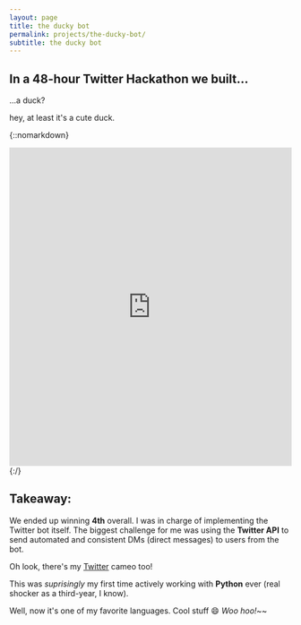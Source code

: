 ```yaml
---
layout: page
title: the ducky bot
permalink: projects/the-ducky-bot/
subtitle: the ducky bot
---
```


## In a 48-hour Twitter Hackathon we built...

...a duck?

hey, at least it's a cute duck.

{::nomarkdown} 
<style>
.responsive-wrap iframe{ max-width: 100%;}
</style>
<div class="responsive-wrap">
<!-- this is the embed code provided by Google -->
<iframe src="https://docs.google.com/presentation/d/e/2PACX-1vRFQf3mD2X6b_rhmfOPmntkBihyT89Qwn-otn0O-AqlEID9sYptCBqGgRJmwtxzqa6sYc_wBW01yJHk/embed?start=false&loop=false&delayms=10000" frameborder="0" width="960" height="569" allowfullscreen="true" mozallowfullscreen="true" webkitallowfullscreen="true"></iframe>
<!-- Google embed ends -->
</div>
{:/}

## Takeaway:

We ended up winning **4th** overall. I was in charge of implementing the Twitter bot itself. The biggest challenge for me was using the **Twitter API** to send automated and consistent DMs (direct messages) to users from the bot. 

Oh look, there's my [Twitter](https://twitter.com/kellyuyuu) cameo too!

This was *suprisingly* my first time actively working with **Python** ever (real shocker as a third-year, I know).

Well, now it's one of my favorite languages. Cool stuff 😄 *Woo hoo!*~~

